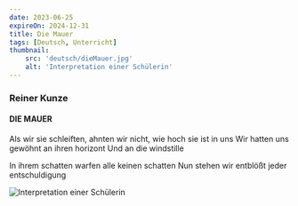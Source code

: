 ```yaml
---
date: 2023-06-25
expireOn: 2024-12-31
title: Die Mauer
tags: [Deutsch, Unterricht]
thumbnail: 
    src: 'deutsch/dieMauer.jpg'
    alt: 'Interpretation einer Schülerin'
---
```


### Reiner Kunze
#### DIE MAUER

Als wir sie schleiften, ahnten wir nicht,
wie hoch sie ist
in uns
Wir hatten uns gewöhnt
an ihren horizont
Und an die windstille

In ihrem schatten warfen
alle keinen schatten
Nun stehen wir entblößt
jeder entschuldigung

![Interpretation einer Schülerin](/images/deutsch/dieMauer.jpg)